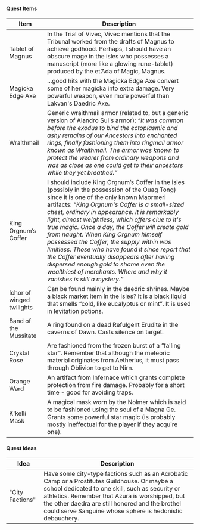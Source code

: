 #### Quest Items

| Item                      | Description                                                                                                                                                                                                                                                                                                                                                                                                                                                                                                                                                                                                                                                  |
| ------------------------- | ------------------------------------------------------------------------------------------------------------------------------------------------------------------------------------------------------------------------------------------------------------------------------------------------------------------------------------------------------------------------------------------------------------------------------------------------------------------------------------------------------------------------------------------------------------------------------------------------------------------------------------------------------------ |
| Tablet of Magnus          | In the Trial of Vivec, Vivec mentions that the Tribunal worked from the drafts of Magnus to achieve godhood. Perhaps, I should have an obscure mage in the isles who possesses a manuscript (more like a glowing rune-tablet) produced by the et’Ada of Magic, Magnus.                                                                                                                                                                                                                                                                                                                                                                                       |
| Magicka Edge Axe          | ...good hits with the Magicka Edge Axe convert some of her magicka into extra damage. Very powerful weapon, even more powerful than Lakvan's Daedric Axe.                                                                                                                                                                                                                                                                                                                                                                                                                                                                                                    |
| Wraithmail                | Generic wraithmail armor (related to, but a generic version of Alandro Sul's armor): *“It was common before the exodus to bind the ectoplasmic and ashy remains of our Ancestors into enchanted rings, finally fashioning them into ringmail armor known as Wraithmail. The armor was known to protect the wearer from ordinary weapons and was as close as one could get to their ancestors while they yet breathed.”*                                                                                                                                                                                                                                      |
| King Orgnum’s Coffer      | I should include King Orgnum’s Coffer in the isles (possibly in the possession of the Ouag Tong) since it is one of the only known Maormeri artifacts: *“King Orgnum's Coffer is a small-sized chest, ordinary in appearance. It is remarkably light, almost weightless, which offers clue to it's true magic. Once a day, the Coffer will create gold from naught. When King Orgnum himself possessed the Coffer, the supply within was limitless. Those who have found it since report that the Coffer eventually disappears after having dispersed enough gold to shame even the wealthiest of merchants. Where and why it vanishes is still a mystery.”* |
| Ichor of winged twilights | Can be found mainly in the daedric shrines. Maybe a black market item in the isles? It is a black liquid that smells “cold, like eucalyptus or mint”. It is used in levitation potions.                                                                                                                                                                                                                                                                                                                                                                                                                                                                      |
| Band of the Mussitate     | A ring found on a dead Refulgent Erudite in the caverns of Dawn. Casts silence on target.                                                                                                                                                                                                                                                                                                                                                                                                                                                                                                                                                                    |
| Crystal Rose              | Are fashioned from the frozen burst of a “falling star”. Remember that although the meteoric material originates from Aetherius, it must pass through Oblivion to get to Nirn.                                                                                                                                                                                                                                                                                                                                                                                                                                                                               |
| Orange Ward               | An artifact from Infernace which grants complete protection from fire damage. Probably for a short time - good for avoiding traps.                                                                                                                                                                                                                                                                                                                                                                                                                                                                                                                           |
| K'kelli Mask              | A magical mask worn by the Nolmer which is said to be fashioned using the soul of a Magna Ge. Grants some powerful star magic (is probably mostly ineffectual for the player if they acquire one).                                                                                                                                                                                                                                                                                                                                                                                                                                                           |
#### Quest Ideas

| Idea            | Description                                                                                                                                                                                                                                                                                                        |
| --------------- | ------------------------------------------------------------------------------------------------------------------------------------------------------------------------------------------------------------------------------------------------------------------------------------------------------------------ |
| "City Factions" | Have some city-type factions such as an Acrobatic Camp or a Prostitutes Guildhouse. Or maybe a school dedicated to one skill, such as security or athletics. Remember that Azura is worshipped, but the other daedra are still honored and the brothel could serve Sanguine whose sphere is hedonistic debauchery. |


